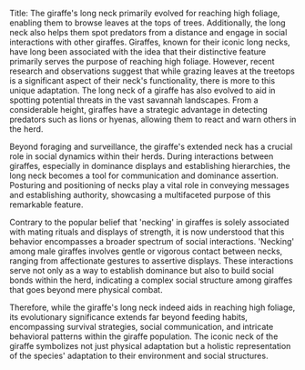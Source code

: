 Title: The giraffe's long neck primarily evolved for reaching high foliage, enabling them to browse leaves at the tops of trees. Additionally, the long neck also helps them spot predators from a distance and engage in social interactions with other giraffes.
Giraffes, known for their iconic long necks, have long been associated with the idea that their distinctive feature primarily serves the purpose of reaching high foliage. However, recent research and observations suggest that while grazing leaves at the treetops is a significant aspect of their neck's functionality, there is more to this unique adaptation. The long neck of a giraffe has also evolved to aid in spotting potential threats in the vast savannah landscapes. From a considerable height, giraffes have a strategic advantage in detecting predators such as lions or hyenas, allowing them to react and warn others in the herd.

Beyond foraging and surveillance, the giraffe's extended neck has a crucial role in social dynamics within their herds. During interactions between giraffes, especially in dominance displays and establishing hierarchies, the long neck becomes a tool for communication and dominance assertion. Posturing and positioning of necks play a vital role in conveying messages and establishing authority, showcasing a multifaceted purpose of this remarkable feature.

Contrary to the popular belief that 'necking' in giraffes is solely associated with mating rituals and displays of strength, it is now understood that this behavior encompasses a broader spectrum of social interactions. 'Necking' among male giraffes involves gentle or vigorous contact between necks, ranging from affectionate gestures to assertive displays. These interactions serve not only as a way to establish dominance but also to build social bonds within the herd, indicating a complex social structure among giraffes that goes beyond mere physical combat.

Therefore, while the giraffe's long neck indeed aids in reaching high foliage, its evolutionary significance extends far beyond feeding habits, encompassing survival strategies, social communication, and intricate behavioral patterns within the giraffe population. The iconic neck of the giraffe symbolizes not just physical adaptation but a holistic representation of the species' adaptation to their environment and social structures.
